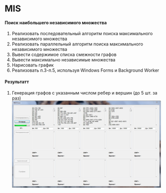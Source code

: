 # MIS
#### Поиск наибольшего независимого множества

1.	Реализовать последовательный алгоритм поиска максимального независимого множества
2.	Реализовать параллельный алгоритм поиска максимального независимого множества
3.	Вывести содержимое списка смежности графов
4.	Вывести максимально независимые множества
5.	Нарисовать график
6.	Реализовать п.3-п.5, используя Windows Forms и Background Worker

#### Результатт
1.	Генерация графов с указанным числом ребер и вершин (до 5 шт. за раз)
![Screenshot](img3.jpg)
